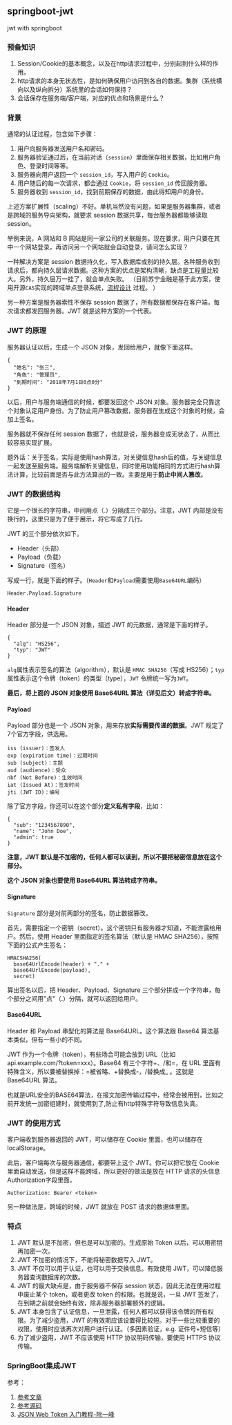## springboot-jwt

jwt with springboot

### 预备知识
1. Session/Cookie的基本概念，以及在http请求过程中，分别起到什么样的作用。
1. http请求的本身无状态性，是如何确保用户访问到各自的数据。集群（系统横向以及纵向拆分）系统里的会话如何保持？
1. 会话保存在服务端/客户端，对应的优点和场景是什么？

### 背景
通常的认证过程，包含如下步骤：
1. 用户向服务器发送用户名和密码。
1. 服务器验证通过后，在当前对话（`session`）里面保存相关数据，比如用户角色、登录时间等等。
1. 服务器向用户返回一个 `session_id`，写入用户的 `Cookie`。
1. 用户随后的每一次请求，都会通过 `Cookie`，将 `session_id` 传回服务器。
1. 服务器收到 `session_id`，找到前期保存的数据，由此得知用户的身份。

上述方案扩展性（scaling）不好。单机当然没有问题，如果是服务器集群，或者是跨域的服务导向架构，就要求 session 数据共享，每台服务器都能够读取 session。

举例来说，A 网站和 B 网站是同一家公司的关联服务。现在要求，用户只要在其中一个网站登录，再访问另一个网站就会自动登录，请问怎么实现？

一种解决方案是 session 数据持久化，写入数据库或别的持久层。各种服务收到请求后，都向持久层请求数据。这种方案的优点是架构清晰，缺点是工程量比较大。另外，持久层万一挂了，就会单点失败。
（目前苏宁金融是基于此方案，使用开源`CAS`实现的跨域单点登录系统，[流程设计](https://www.processon.com/view/link/5efd96da7d9c08442044aba9) 过程。 ）

另一种方案是服务器索性不保存 session 数据了，所有数据都保存在客户端，每次请求都发回服务器。JWT 就是这种方案的一个代表。

### JWT 的原理
服务器认证以后，生成一个 JSON 对象，发回给用户，就像下面这样。
```
{
  "姓名": "张三",
  "角色": "管理员",
  "到期时间": "2018年7月1日0点0分"
}
```
以后，用户与服务端通信的时候，都要发回这个 JSON 对象。服务器完全只靠这个对象认定用户身份。为了防止用户篡改数据，服务器在生成这个对象的时候，会加上签名。

服务器就不保存任何 session 数据了，也就是说，服务器变成无状态了，从而比较容易实现扩展。

题外话：关于签名，实际是使用hash算法，对关键信息hash后的值，与关键信息一起发送至服务端。服务端解析关键信息，同时使用功能相同的方式进行hash算法计算，比较前面是否与此方法算出的一致。主要是用于**防止中间人篡改**。


### JWT 的数据结构
它是一个很长的字符串，中间用点（.）分隔成三个部分。注意，JWT 内部是没有换行的，这里只是为了便于展示，将它写成了几行。

JWT 的三个部分依次如下。
- Header（头部）
- Payload（负载）
- Signature（签名）

写成一行，就是下面的样子。（`Header`和`Payload`需要使用`Base64URL`编码）
```
Header.Payload.Signature
```

#### Header
Header 部分是一个 JSON 对象，描述 JWT 的元数据，通常是下面的样子。
```
{
  "alg": "HS256",
  "typ": "JWT"
}
```
`alg`属性表示签名的算法（algorithm），默认是 `HMAC SHA256`（写成 HS256）；`typ`属性表示这个令牌（token）的类型（type），`JWT` 令牌统一写为`JWT`。

**最后，将上面的 JSON 对象使用 Base64URL 算法（详见后文）转成字符串。**

#### Payload
Payload 部分也是一个 JSON 对象，用来存放**实际需要传递的数据**。JWT 规定了7个官方字段，供选用。
```
iss (issuer)：签发人
exp (expiration time)：过期时间
sub (subject)：主题
aud (audience)：受众
nbf (Not Before)：生效时间
iat (Issued At)：签发时间
jti (JWT ID)：编号
```
除了官方字段，你还可以在这个部分**定义私有字段**，比如：
```
{
  "sub": "1234567890",
  "name": "John Doe",
  "admin": true
}
```
**注意，JWT 默认是不加密的，任何人都可以读到，所以不要把秘密信息放在这个部分。**

**这个 JSON 对象也要使用 Base64URL 算法转成字符串。**

#### Signature
`Signature` 部分是对前两部分的签名，防止数据篡改。

首先，需要指定一个密钥（secret）。这个密钥只有服务器才知道，不能泄露给用户。然后，使用 Header 里面指定的签名算法（默认是 HMAC SHA256），按照下面的公式产生签名：
```
HMACSHA256(
  base64UrlEncode(header) + "." +
  base64UrlEncode(payload),
  secret)
```
算出签名以后，把 Header、Payload、Signature 三个部分拼成一个字符串，每个部分之间用"点"（.）分隔，就可以返回给用户。

#### Base64URL
Header 和 Payload 串型化的算法是 Base64URL。这个算法跟 Base64 算法基本类似，但有一些小的不同。

JWT 作为一个令牌（token），有些场合可能会放到 URL（比如 api.example.com/?token=xxx）。Base64 有三个字符+、/和=，在 URL 里面有特殊含义，所以要被替换掉：=被省略、+替换成-，/替换成_ 。这就是 Base64URL 算法。

也就是URL安全的BASE64算法，在报文加密传输过程中，经常会被用到，比如之前开发统一加密组建时，就使用到了,防止有http特殊字符导致信息失真。


### JWT 的使用方式
客户端收到服务器返回的 JWT，可以储存在 Cookie 里面，也可以储存在 localStorage。

此后，客户端每次与服务器通信，都要带上这个 JWT。你可以把它放在 Cookie 里面自动发送，但是这样不能跨域，所以更好的做法是放在 HTTP 请求的头信息Authorization字段里面。
```
Authorization: Bearer <token>
```
另一种做法是，跨域的时候，JWT 就放在 POST 请求的数据体里面。


### 特点
1. JWT 默认是不加密，但也是可以加密的。生成原始 Token 以后，可以用密钥再加密一次。
1. JWT 不加密的情况下，不能将秘密数据写入 JWT。
1. JWT 不仅可以用于认证，也可以用于交换信息。有效使用 JWT，可以降低服务器查询数据库的次数。
1. JWT 的最大缺点是，由于服务器不保存 session 状态，因此无法在使用过程中废止某个 token，或者更改 token 的权限。也就是说，一旦 JWT 签发了，在到期之前就会始终有效，除非服务器部署额外的逻辑。
1. JWT 本身包含了认证信息，一旦泄露，任何人都可以获得该令牌的所有权限。为了减少盗用，JWT 的有效期应该设置得比较短。对于一些比较重要的权限，使用时应该再次对用户进行认证。（多因素验证，e.g. 证件号+短信等）
1. 为了减少盗用，JWT 不应该使用 HTTP 协议明码传输，要使用 HTTPS 协议传输。


### SpringBoot集成JWT





参考：
1. [参考文章](https://juejin.im/post/5ea27c5be51d4546c27bdf94)
1. [参考源码](https://github.com/bailele1995/springboot-jjwt.git)
1. [JSON Web Token 入门教程-阮一峰](http://www.ruanyifeng.com/blog/2018/07/json_web_token-tutorial.html)